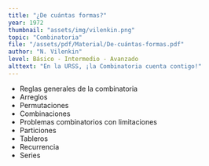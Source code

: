 ```yaml
---
title: "¿De cuántas formas?"
year: 1972
thumbnail: "assets/img/vilenkin.png"
topic: "Combinatoria"
file: "/assets/pdf/Material/De-cuántas-formas.pdf"
author: "N. Vilenkin"
level: Básico - Intermedio - Avanzado
alttext: "En la URSS, ¡la Combinatoria cuenta contigo!"
---
```


<ul class="list-group list-group-flush">
  <li class="list-group-item">Reglas generales de la combinatoria</li>
  <li class="list-group-item">Arreglos</li>
  <li class="list-group-item">Permutaciones</li>
  <li class="list-group-item">Combinaciones</li>
  <li class="list-group-item">Problemas combinatorios con limitaciones</li>
  <li class="list-group-item">Particiones</li>
  <li class="list-group-item">Tableros</li>
  <li class="list-group-item">Recurrencia</li>
  <li class="list-group-item">Series</li>
</ul>